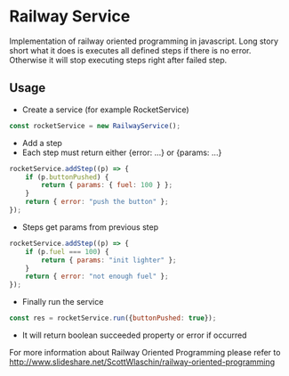 # Railway Service
Implementation of railway oriented programming in javascript.
Long story short what it does is executes all defined steps if there is no error.
Otherwise it will stop executing steps right after failed step.

## Usage

* Create a service (for example RocketService)
```js
const rocketService = new RailwayService();
```

* Add a step
* Each step must return either {error: ...} or {params: ...}
```js
rocketService.addStep((p) => {
    if (p.buttonPushed) {
        return { params: { fuel: 100 } };
    }
    return { error: "push the button" };
});
```

* Steps get params from previous step
```js
rocketService.addStep((p) => {
    if (p.fuel === 100) {
        return { params: "init lighter" };
    }
    return { error: "not enough fuel" };
});
```

* Finally run the service
```js
const res = rocketService.run({buttonPushed: true});
```
* It will return boolean succeeded property or error if occurred 

For more information about Railway Oriented Programming please refer to http://www.slideshare.net/ScottWlaschin/railway-oriented-programming
